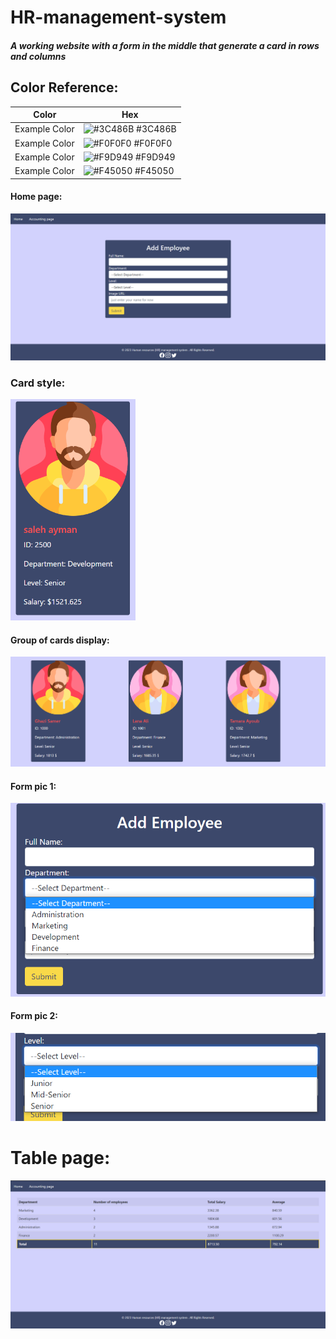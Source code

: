 # HR-management-system

##### A working website with a form in the middle that generate a card in rows and columns


## Color Reference:









| Color             | Hex                                                                |
| ----------------- | ------------------------------------------------------------------ |
| Example Color | ![#3C486B](https://via.placeholder.com/10/3C486B?text=+) #3C486B |
| Example Color | ![#F0F0F0](https://via.placeholder.com/10/F0F0F0?text=+) #F0F0F0 |
| Example Color | ![#F9D949](https://via.placeholder.com/10/F9D949?text=+) #F9D949|
| Example Color | ![#F45050](https://via.placeholder.com/10/F45050?text=+) #F45050 |


#### Home page:
<img src="/assets/Capture1.PNG" alt="Alt text" width =1000 title="Optiona title">

 ### Card style:

<img src="/assets/card.PNG" width=200 alt="Alt text" 
title="Optiona title">

#### Group of cards display:
<img src="/assets/cardsG.PNG" alt="Alt text" title="Optiona title">

#### Form pic 1: 
<img src="/assets/drop1.png" alt="Alt text" title="Optiona title">

#### Form pic 2:
<img src="/assets/drop2.png" alt="Alt text" title="Optiona title">


# Table page:

<img src="/assets/accounting.PNG" alt="Alt text" title="Optiona title">

